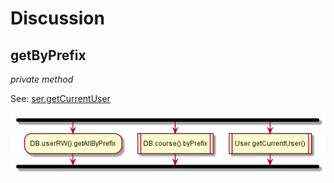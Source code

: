 # Discussion



## getByPrefix

_private method_

See: [ser.getCurrentUser](../User.md#getcurrentuser)


![schema](../diagrams/Discussion.getByPrefix.png)  
